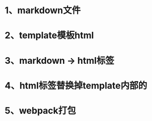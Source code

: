 <!--
 * @Author: MrAlenZhong
 * @Date: 2021-10-04 14:57:31
 * @LastEditors: MrAlenZhong
 * @LastEditTime: 2021-10-04 15:01:56
 * @Description: 
-->


# 1、markdown文件
# 2、template模板html
# 3、markdown -> html标签
# 4、html标签替换掉template内部的<!--  inner -->
# 5、webpack打包

